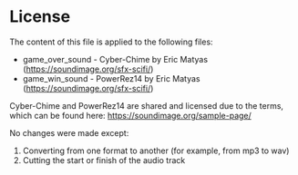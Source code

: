 ﻿# License

The content of this file is applied to the following files:
* game_over_sound - Cyber-Chime by Eric Matyas (https://soundimage.org/sfx-scifi/)
* game_win_sound - PowerRez14 by Eric Matyas (https://soundimage.org/sfx-scifi/)

Cyber-Chime and PowerRez14 are shared and licensed due to the terms, which can be found here: https://soundimage.org/sample-page/

No changes were made except:
1) Converting from one format to another (for example, from mp3 to wav)
2) Cutting the start or finish of the audio track